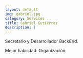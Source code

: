 ```yaml
---
layout: default
img: gabriel.jpg
category: Services
title: Gabriel Gutiérrez
description: |
---
```

Secretario y Desarrollador BackEnd.

Mejor habilidad: Organización
